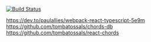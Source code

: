 [![Build Status](https://travis-ci.com/Serabass/lrx.svg?branch=master)](https://travis-ci.com/Serabass/lrx)

https://dev.to/paulallies/webpack-react-typescript-5e9m
https://github.com/tombatossals/chords-db
https://github.com/tombatossals/react-chords

#
